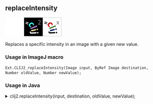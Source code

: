 ## replaceIntensity
<img src="images/mini_empty_logo.png"/><img src="images/mini_clij2_logo.png"/><img src="images/mini_clijx_logo.png"/>

Replaces a specific intensity in an image with a given new value.

### Usage in ImageJ macro
```
Ext.CLIJ2_replaceIntensity(Image input, ByRef Image destination, Number oldValue, Number newValue);
```


### Usage in Java
<details>
<summary>
clij2.replaceIntensity(input, destination, oldValue, newValue);
</summary>
```
// init CLIJ and GPU
import net.haesleinhuepf.clij2.CLIJ2;
import net.haesleinhuepf.clij.clearcl.ClearCLBuffer;
CLIJ2 clij2 = CLIJ2.getInstance();

// get input parameters
ClearCLBuffer input = clij2.push(inputImagePlus);
destination = clij2.create(input);
float oldValue = 1.0;
float newValue = 2.0;
```

```
// Execute operation on GPU
clij2.replaceIntensity(input, destination, oldValue, newValue);
```

```
//show result
destinationImagePlus = clij2.pull(destination);
destinationImagePlus.show();

// cleanup memory on GPU
clij2.release(input);
clij2.release(destination);
```
</details>


### Usage in Matlab
<details>
<summary>
clij2.replaceIntensity(input, destination, oldValue, newValue);
</summary>
```
% init CLIJ and GPU
clij2 = init_clatlab();

% get input parameters
input = clij2.pushMat(input_matrix);
destination = clij2.create(input);
oldValue = 1.0;
newValue = 2.0;
```

```
% Execute operation on GPU
clij2.replaceIntensity(input, destination, oldValue, newValue);
```

```
% show result
destination = clij2.pullMat(destination)

% cleanup memory on GPU
clij2.release(input);
clij2.release(destination);
```
</details>


### Usage in Icy
<details>
<summary>
clij2.replaceIntensity(input, destination, oldValue, newValue);
</summary>
```
// init CLIJ and GPU
importClass(net.haesleinhuepf.clicy.CLICY);
importClass(Packages.icy.main.Icy);

clij2 = CLICY.getInstance();

// get input parameters
input_sequence = getSequence();input = clij2.pushSequence(input_sequence);
destination = clij2.create(input);
oldValue = 1.0;
newValue = 2.0;
```

```
// Execute operation on GPU
clij2.replaceIntensity(input, destination, oldValue, newValue);
```

```
// show result
destination_sequence = clij2.pullSequence(destination)
Icy.addSequence(destination_sequence
// cleanup memory on GPU
clij2.release(input);
clij2.release(destination);
```
</details>


[Back to CLIJ2 reference](https://clij.github.io/clij2-docs/reference)
[Back to CLIJ2 documentation](https://clij.github.io/clij2-docs)

[Imprint](https://clij.github.io/imprint)
